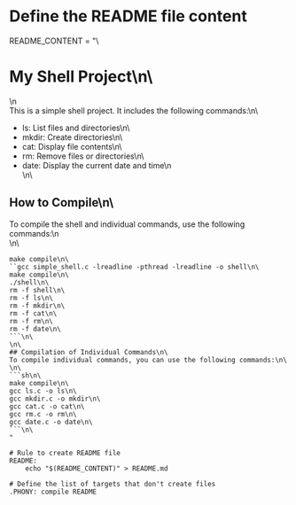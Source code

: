 # Define the README file content
README_CONTENT = "\
# My Shell Project\n\
\n\
This is a simple shell project. It includes the following commands:\n\
- ls: List files and directories\n\
- mkdir: Create directories\n\
- cat: Display file contents\n\
- rm: Remove files or directories\n\
- date: Display the current date and time\n\
\n\
## How to Compile\n\
To compile the shell and individual commands, use the following commands:\n\
\n\
```sh\n\
make compile\n\
``gcc simple_shell.c -lreadline -pthread -lreadline -o shell\n\
make compile\n\
./shell\n\
rm -f shell\n\
rm -f ls\n\
rm -f mkdir\n\
rm -f cat\n\
rm -f rm\n\
rm -f date\n\
```\n\
\n\
## Compilation of Individual Commands\n\
To compile individual commands, you can use the following commands:\n\
\n\
```sh\n\
make compile\n\
gcc ls.c -o ls\n\
gcc mkdir.c -o mkdir\n\
gcc cat.c -o cat\n\
gcc rm.c -o rm\n\
gcc date.c -o date\n\
```\n\
"

# Rule to create README file
README:
	echo "$(README_CONTENT)" > README.md

# Define the list of targets that don't create files
.PHONY: compile README
